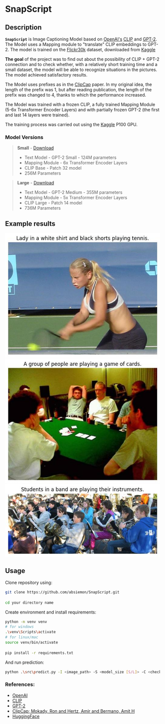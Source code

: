 # SnapScript

## Description

**`SnapScript`** is Image Captioning Model based on [OpenAI's](https://openai.com/) [CLIP](https://openai.com/blog/clip/) and [GPT-2](https://openai.com/blog/better-language-models/). The Model uses a Mapping module to "translate" CLIP embeddings ​​to GPT-2. The model is trained on the [Flickr30k](https://shannon.cs.illinois.edu/DenotationGraph/) dataset, downloaded from [Kaggle](https://www.kaggle.com/datasets/hsankesara/flickr-image-dataset)

**The goal** of the project was to find out about the possibility of CLIP + GPT-2 connection and to check whether, with a relatively short training time and a small dataset, the model will be able to recognize situations in the pictures. The model achieved satisfactory results.

The Model uses prefixes as in the [ClipCap](https://arxiv.org/abs/2111.09734) paper. In my original idea, the length of the prefix was 1, but after reading publication, the length of the prefix was changed to 4, thanks to which the performance increased.

The Model was trained with a frozen CLIP, a fully trained Mapping Module (5-6x Transformer Encoder Layers) and with partially frozen GPT-2 (the first and last 14 layers were trained).

The training process was carried out using the [Kaggle](https://www.kaggle.com/) P100 GPU.

### Model Versions

> **Small** - [Download](https://drive.google.com/file/d/1pSQruQyg8KJq6VmzhMLFbT_VaHJMdlWF/view?usp=sharing)
>
> - Text Model - GPT-2 Small - 124M parameters
> - Mapping Module - 6x Transformer Encoder Layers
> - CLIP Base - Patch 32 model
> - 256M Parameters

> **Large** - [Download](https://drive.google.com/file/d/1Gh32arzhW06C1ZJyzcJSSfdJDi3RgWoG/view?usp=sharing)
>
> - Text Model - GPT-2 Medium - 355M parameters
> - Mapping Module - 5x Transformer Encoder Layers
> - CLIP Large - Patch 14 model
> - 736M Parameters

## Example results

![Example1](./examples/23012796-RS.jpg)
![Example2](./examples/36979-RS.jpg)
![Example3](./examples/89407459-RL.jpg)

## Usage

Clone repository using:

```bash
git clone https://github.com/absiemon/SnapScript.git

cd your directory name
```

Create environment and install requirements:

```bash
python -m venv venv
# for windows
.\venv\Scripts\activate
# for linux/mac
source venv/bin/activate

pip install -r requirements.txt
```

And run prediction:

```bash
python .\src\predict.py -I <image_path> -S <model_size [S/L]> -C <checkpoint_name>
```

### References:

- [OpenAI](https://openai.com/)
- [CLIP](https://openai.com/blog/clip/)
- [GPT-2](https://openai.com/blog/better-language-Models/)
- [ClipCap; Mokady, Ron and Hertz, Amir and Bermano, Amit H](https://arxiv.org/abs/2111.09734)
- [HuggingFace](https://huggingface.co/)
